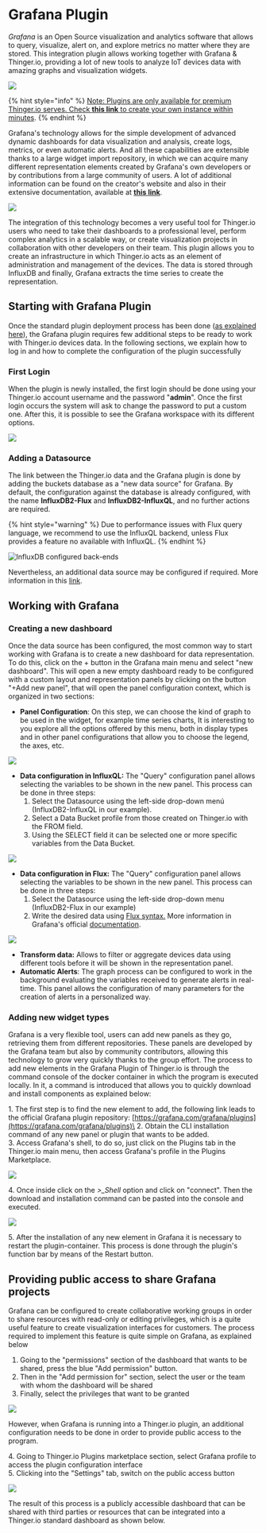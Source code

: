 # Grafana Plugin

_Grafana_ is an Open Source visualization and analytics software that allows to query, visualize, alert on, and explore metrics no matter where they are stored. This integration plugin allows working together with Grafana & Thinger.io, providing a lot of new tools to analyze IoT devices data with amazing graphs and visualization widgets.&#x20;

![](<../.gitbook/assets/image (275).png>)

{% hint style="info" %}
[Note: Plugins are only available for premium Thinger.io serves. Check **this link** to create your own instance within minutes](https://pricing.thinger.io).
{% endhint %}

Grafana's technology allows for the simple development of advanced dynamic dashboards for data visualization and analysis, create logs, metrics, or even automatic alerts. And all these capabilities are extensible thanks to a large widget import repository, in which we can acquire many different representation elements created by Grafana's own developers or by contributions from a large community of users. A lot of additional information can be found on the creator's website and also in their extensive documentation, available at [**this link**](https://grafana.com/docs/grafana/v8.5/getting-started/?src=grafana\_gettingstarted).

![](<../.gitbook/assets/image (318).png>)

The integration of this technology becomes a very useful tool for Thinger.io users who need to take their dashboards to a professional level, perform complex analytics in a scalable way, or create visualization projects in collaboration with other developers on their team. This plugin allows you to create an infrastructure in which Thinger.io acts as an element of administration and management of the devices. The data is stored through InfluxDB and finally, Grafana extracts the time series to create the representation.

## Starting with Grafana Plugin&#x20;

Once the standard plugin deployment process has been done ([as explained here](./)), the Grafana plugin requires few additional steps to be ready to work with Thinger.io devices data. In the following sections, we explain how to log in and how to complete the configuration of the plugin successfully

### First Login

When the plugin is newly installed, the first login should be done using your Thinger.io account username and the password "**admin**". Once the first login occurs the system will ask to change the password to put a custom one. After this, it is possible to see the Grafana workspace with its different options.&#x20;

![](../.gitbook/assets/grafana-login.png)

### Adding a Datasource

The link between the Thinger.io data and the Grafana plugin is done by adding the buckets database as a "new data source" for Grafana. By default, the configuration against the database is already configured, with the name **InfluxDB2-Flux** and **InfluxDB2-InfluxQL**, and no further actions are required.

{% hint style="warning" %}
Due to performance issues with Flux query language, we recommend to use the InfluxQL backend, unless Flux provides a feature no available with InfluxQL.
{% endhint %}

![InfluxDB configured back-ends](../.gitbook/assets/influxdb-datasource.png)

Nevertheless, an additional data source may be configured if required. More information in this [link](https://grafana.com/docs/grafana/latest/datasources/).

## Working with Grafana

### Creating a new dashboard

Once the data source has been configured, the most common way to start working with Grafana is to create a new dashboard for data representation. To do this, click on the + button in the Grafana main menu and select "new dashboard". This will open a new empty dashboard ready to be configured with a custom layout and representation panels by clicking on the button "+Add new panel", that will open the panel configuration context, which is organized in two sections:

* **Panel Configuration**: On this step, we can choose the kind of graph to be used in the widget, for example time series charts, It is interesting to you explore all the options offered by this menu, both in display types and in other panel configurations that allow you to choose the legend, the axes, etc.

![](<../.gitbook/assets/image (293).png>)

* **Data configuration in InfluxQL:** The "Query" configuration panel allows selecting the variables to be shown in the new panel. This process can be done in three steps:
  1. Select the Datasource using the left-side drop-down menú (InfluxDB2-InfluxQL in our example).
  2. Select a Data Bucket profile from those created on Thinger.io with the FROM field.
  3. Using the SELECT field it can be selected one or more specific variables from the Data Bucket.

![](<../.gitbook/assets/image (360).png>)

* **Data configuration in Flux:** The "Query" configuration panel allows selecting the variables to be shown in the new panel. This process can be done in three steps:
  1. Select the Datasource using the left-side drop-down menu (InfluxDB2-Flux in our example)
  2. Write the desired data using [Flux syntax.](https://docs.influxdata.com/influxdb/v2.2/query-data/get-started/) More information in Grafana's official [documentation](https://grafana.com/docs/grafana/next/getting-started/get-started-grafana-influxdb/#flux-query-language).

![](../.gitbook/assets/grafana-influx-query.png)

* **Transform data:** Allows to filter or aggregate devices data using different tools before it will be shown in the representation panel.&#x20;
* **Automatic Alerts**: The graph process can be configured to work in the background evaluating the variables received to generate alerts in real-time. This panel allows the configuration of many parameters for the creation of alerts in a personalized way.

### Adding new widget types

Grafana is a very flexible tool, users can add new panels as they go, retrieving them from different repositories. These panels are developed by the Grafana team but also by community contributors, allowing this technology to grow very quickly thanks to the group effort. The process to add new elements in the Grafana Plugin of Thinger.io is through the command console of the docker container in which the program is executed locally. In it, a command is introduced that allows you to quickly download and install components as explained below:

1\. The first step is to find the new element to add, the following link leads to the official Grafana plugin repository: [https://grafana.com/grafana/plugins](https://grafana.com/grafana/plugins)\
2\. Obtain the CLI installation command of any new panel or plugin that wants to be added.  \
3\. Access Grafana's shell, to do so, just click on the Plugins tab in the Thinger.io main menu, then access Grafana's profile in the Plugins Marketplace.

![](<../.gitbook/assets/image (273).png>)

4\. Once inside click on the _>\_Shell_ option and click on "connect". Then the download and installation command can be pasted into the console and executed.&#x20;

![](<../.gitbook/assets/image (295).png>)

5\. After the installation of any new element in Grafana it is necessary to restart the plugin-container. This process is done through the plugin's function bar by means of the Restart button.

## Providing public access to share Grafana projects

Grafana can be configured to create collaborative working groups in order to share resources with read-only or editing privileges, which is a quite useful feature to create visualization interfaces for customers. The process required to implement this feature is quite simple on Grafana, as explained below

1. Going to the "permissions" section of the dashboard that wants to be shared, press the blue "Add permission" button.&#x20;
2. Then in the "Add permission for" section, select the user or the team with whom the dashboard will be shared &#x20;
3. Finally, select the privileges that want to be granted&#x20;

![](<../.gitbook/assets/image (306).png>)

However, when Grafana is running into a Thinger.io plugin, an additional configuration needs to be done in order to provide public access to the program.&#x20;

4\. Going to Thinger.io Plugins marketplace section, select Grafana profile to access the plugin configuration interface\
5\. Clicking into the "Settings" tab, switch on the public access button&#x20;

![](<../.gitbook/assets/image (307).png>)

The result of this process is a publicly accessible dashboard that can be shared with third parties or resources that can be integrated into a Thinger.io standard dashboard as shown below.



